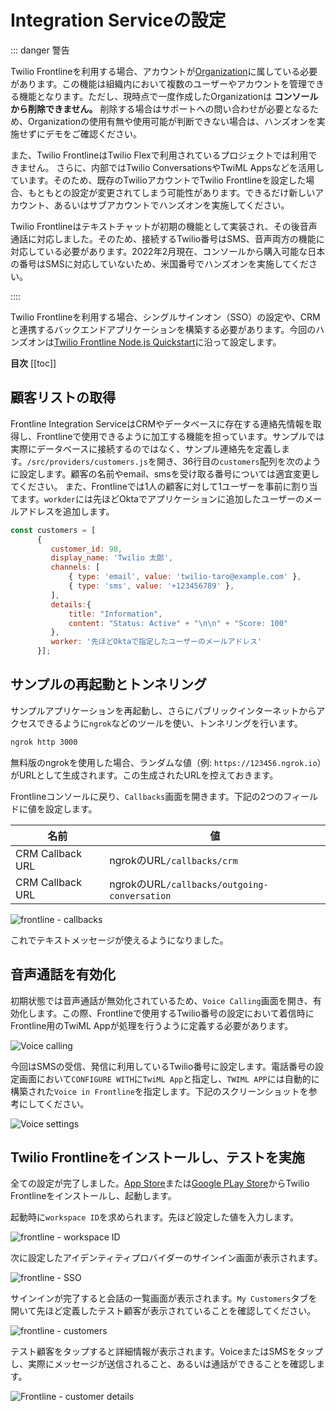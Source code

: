 # Integration Serviceの設定

::: danger 警告

Twilio Frontlineを利用する場合、アカウントが[Organization](https://www.twilio.com/docs/iam/organizations)に属している必要があります。この機能は組織内において複数のユーザーやアカウントを管理できる機能となります。ただし、現時点で一度作成したOrganizationは __コンソールから削除できません。__ 削除する場合はサポートへの問い合わせが必要となるため、Organizationの使用有無や使用可能が判断できない場合は、ハンズオンを実施せずにデモをご確認ください。

また、Twilio FrontlineはTwilio Flexで利用されているプロジェクトでは利用できません。 さらに、内部ではTwilio ConversationsやTwiML Appsなどを活用しています。そのため、既存のTwilioアカウントでTwilio Frontlineを設定した場合、もともとの設定が変更されてしまう可能性があります。できるだけ新しいアカウント、あるいはサブアカウントでハンズオンを実施してください。

Twilio Frontlineはテキストチャットが初期の機能として実装され、その後音声通話に対応しました。そのため、接続するTwilio番号はSMS、音声両方の機能に対応している必要があります。2022年2月現在、コンソールから購入可能な日本の番号はSMSに対応していないため、米国番号でハンズオンを実施してください。

::::

Twilio Frontlineを利用する場合、シングルサインオン（SSO）の設定や、CRMと連携するバックエンドアプリケーションを構築する必要があります。今回のハンズオンは[Twilio Frontline Node.js Quickstart](https://www.twilio.com/docs/frontline/nodejs-demo-quickstart)に沿って設定します。


__目次__
[[toc]]

## 顧客リストの取得

Frontline Integration ServiceはCRMやデータベースに存在する連絡先情報を取得し、Frontlineで使用できるように加工する機能を担っています。サンプルでは実際にデータベースに接続するのではなく、サンプル連絡先を定義します。`/src/providers/customers.js`を開き、36行目の`customers`配列を次のように設定します。顧客の名前やemail、smsを受け取る番号については適宜変更してください。
また、Frontlineでは1人の顧客に対して1ユーザーを事前に割り当てます。`workder`には先ほどOktaでアプリケーションに追加したユーザーのメールアドレスを追加します。

```js
const customers = [
      {
         customer_id: 98,
         display_name: 'Twilio 太郎',
         channels: [
             { type: 'email', value: 'twilio-taro@example.com' },
             { type: 'sms', value: '+123456789' },
         ],
         details:{
             title: "Information",
             content: "Status: Active" + "\n\n" + "Score: 100"
         },
         worker: '先ほどOktaで指定したユーザーのメールアドレス'
      }];
```

## サンプルの再起動とトンネリング

サンプルアプリケーションを再起動し、さらにパブリックインターネットからアクセスできるように`ngrok`などのツールを使い、トンネリングを行います。

```bash
ngrok http 3000
```

無料版のngrokを使用した場合、ランダムな値（例: `https://123456.ngrok.io`）がURLとして生成されます。この生成されたURLを控えておきます。

Frontlineコンソールに戻り、`Callbacks`画面を開きます。下記の2つのフィールドに値を設定します。

|名前| 値 |
|---|---|
| CRM Callback URL| ngrokのURL`/callbacks/crm` |
| CRM Callback URL| ngrokのURL`/callbacks/outgoing-conversation` |

![frontline - callbacks](./images/frontline-integration-urls.png)

これでテキストメッセージが使えるようになりました。

## 音声通話を有効化

初期状態では音声通話が無効化されているため、`Voice Calling`画面を開き、有効化します。この際、Frontlineで使用するTwilio番号の設定において着信時にFrontline用のTwiML Appが処理を行うように定義する必要があります。

![Voice calling](./images/frontline-voice-calling.png)

今回はSMSの受信、発信に利用しているTwilio番号に設定します。電話番号の設定画面において`CONFIGURE WITH`に`TwiML App`と指定し、`TWIML APP`には自動的に構築された`Voice in Frontline`を指定します。下記のスクリーンショットを参考にしてください。

![Voice settings](./images/phone-number-twiml-app.png)

## Twilio Frontlineをインストールし、テストを実施

全ての設定が完了しました。[App Store](https://apps.apple.com/app/id1541714273)または[Google PLay Store](https://play.google.com/store/apps/details?id=com.twilio.frontline)からTwilio Frontlineをインストールし、起動します。

起動時に`workspace ID`を求められます。先ほど設定した値を入力します。

![frontline - workspace ID](./images/frontline-app-workspace-id.jpg)

次に設定したアイデンティティプロバイダーのサインイン画面が表示されます。

![frontline - SSO](./images/frontline-app-sso.jpg)

サインインが完了すると会話の一覧画面が表示されます。`My Customers`タブを開いて先ほど定義したテスト顧客が表示されていることを確認してください。

![frontline - customers](./images/frontline-app-customers.jpg)

テスト顧客をタップすると詳細情報が表示されます。VoiceまたはSMSをタップし、実際にメッセージが送信されること、あるいは通話ができることを確認します。

![Frontline - customer details](./images/frontline-app-customer-detail.jpg)



